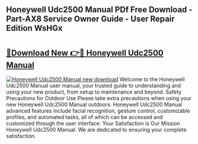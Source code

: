 ## Honeywell Udc2500 Manual PDf Free Download - Part-AX8 Service Owner Guide - User Repair Edition WsHGx

# <h2><a href="http://bc45281.oget.top/?id=Honeywell+Udc2500+Manual">🔗Download New 👉🔴 Honeywell Udc2500 Manual</a></h2>

[![Honeywell Udc2500 Manual new download](https://i.imgur.com/5g1atiW.png)](http://bc45281.oget.top/?id=Honeywell+Udc2500+Manual)
Welcome to the Honeywell Udc2500 Manual user manual, your trusted guide to understanding and using your new product, from setup to maintenance and beyond. Safety Precautions for Outdoor Use Please take extra precautions when using your new Honeywell Udc2500 Manual outdoors. Honeywell Udc2500 Manual advanced features include facial recognition, gesture control, customizable profiles, and automated tasks, all of which can be accessed and customized through the user interface. Your Satisfaction is Our Mission Honeywell Udc2500 Manual. We are dedicated to ensuring your complete satisfaction.
